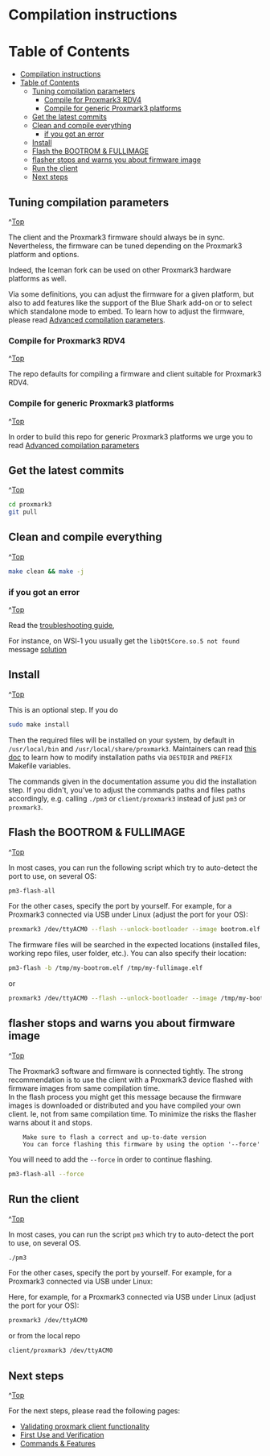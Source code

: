 <a id="Top"></a>

# Compilation instructions

# Table of Contents
- [Compilation instructions](#compilation-instructions)
- [Table of Contents](#table-of-contents)
  - [Tuning compilation parameters](#tuning-compilation-parameters)
    - [Compile for Proxmark3 RDV4](#compile-for-proxmark3-rdv4)
    - [Compile for generic Proxmark3 platforms](#compile-for-generic-proxmark3-platforms)
  - [Get the latest commits](#get-the-latest-commits)
  - [Clean and compile everything](#clean-and-compile-everything)
    - [if you got an error](#if-you-got-an-error)
  - [Install](#install)
  - [Flash the BOOTROM & FULLIMAGE](#flash-the-bootrom--fullimage)
  - [flasher stops and warns you about firmware image](#flasher-stops-and-warns-you-about-firmware-image)
  - [Run the client](#run-the-client)
  - [Next steps](#next-steps)



## Tuning compilation parameters
^[Top](#top)

The client and the Proxmark3 firmware should always be in sync.
Nevertheless, the firmware can be tuned depending on the Proxmark3 platform and options.

Indeed, the Iceman fork can be used on other Proxmark3 hardware platforms as well.

Via some definitions, you can adjust the firmware for a given platform, but also to add features like the support of the Blue Shark add-on or to select which standalone mode to embed. To learn how to adjust the firmware, please read [Advanced compilation parameters](/doc/md/Use_of_Proxmark/4_Advanced-compilation-parameters.md).

### Compile for Proxmark3 RDV4
^[Top](#top)

The repo defaults for compiling a firmware and client suitable for Proxmark3 RDV4.

### Compile for generic Proxmark3 platforms
^[Top](#top)

In order to build this repo for generic Proxmark3 platforms we urge you to read [Advanced compilation parameters](/doc/md/Use_of_Proxmark/4_Advanced-compilation-parameters.md)


## Get the latest commits
^[Top](#top)

```sh
cd proxmark3
git pull
```

## Clean and compile everything
^[Top](#top)

```sh
make clean && make -j
```

### if you got an error
^[Top](#top)

Read the [troubleshooting guide](/doc/md/Installation_Instructions/Troubleshooting.md), 

For instance,  on WSl-1 you usually get the `libQt5Core.so.5 not found` message
[solution](/doc/md/Installation_Instructions/Troubleshooting.md#libQt5Coreso5-not-found)


## Install
^[Top](#top)

This is an optional step. If you do

```sh
sudo make install
```

Then the required files will be installed on your system, by default in `/usr/local/bin` and `/usr/local/share/proxmark3`.
Maintainers can read [this doc](../Development/Maintainers.md) to learn how to modify installation paths via `DESTDIR` and `PREFIX` Makefile variables.

The commands given in the documentation assume you did the installation step. If you didn't, you've to adjust the commands paths and files paths accordingly,
e.g. calling `./pm3` or `client/proxmark3` instead of just `pm3` or `proxmark3`.

## Flash the BOOTROM & FULLIMAGE
^[Top](#top)

In most cases, you can run the following script which try to auto-detect the port to use, on several OS:

```sh
pm3-flash-all
```

For the other cases, specify the port by yourself. For example, for a Proxmark3 connected via USB under Linux (adjust the port for your OS):

```sh
proxmark3 /dev/ttyACM0 --flash --unlock-bootloader --image bootrom.elf --image fullimage.elf
```

The firmware files will be searched in the expected locations (installed files, working repo files, user folder, etc.). You can also specify their location:

```sh
pm3-flash -b /tmp/my-bootrom.elf /tmp/my-fullimage.elf
```

or

```sh
proxmark3 /dev/ttyACM0 --flash --unlock-bootloader --image /tmp/my-bootrom.elf --image /tmp/my-fullimage.elf
```


## flasher stops and warns you about firmware image
^[Top](#top)


The Proxmark3 software and firmware is connected tightly. The strong recommendation is to use the client with a Proxmark3 device flashed with firmware images from same compilation time.  
In the flash process you might get this message because the firmware images is downloaded or distributed and you have compiled your own client.  Ie,  not from same compilation time.
To minimize the risks the flasher warns about it and stops.  

```
    Make sure to flash a correct and up-to-date version
    You can force flashing this firmware by using the option '--force'
```

You will need to add the `--force`  in order to continue flashing. 

```sh
pm3-flash-all --force
```



## Run the client
^[Top](#top)

In most cases, you can run the script `pm3` which try to auto-detect the port to use, on several OS.
```sh
./pm3
```

For the other cases, specify the port by yourself. For example, for a Proxmark3 connected via USB under Linux:

Here, for example, for a Proxmark3 connected via USB under Linux (adjust the port for your OS):

```sh
proxmark3 /dev/ttyACM0
```

or from the local repo

```sh
client/proxmark3 /dev/ttyACM0
```

## Next steps
^[Top](#top)

For the next steps, please read the following pages:

* [Validating proxmark client functionality](/doc/md/Use_of_Proxmark/1_Validation.md)
* [First Use and Verification](/doc/md/Use_of_Proxmark/2_Configuration-and-Verification.md)
* [Commands & Features](/doc/md/Use_of_Proxmark/3_Commands-and-Features.md)
 
